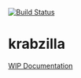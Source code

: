 [![Build Status](https://travis-ci.org/crabzilla/krabzilla.svg?branch=master)](https://travis-ci.org/crabzilla/krabzilla)

# krabzilla

[WIP Documentation](https://crabzilla.github.io/krabzilla/docs/example-manual.html)
